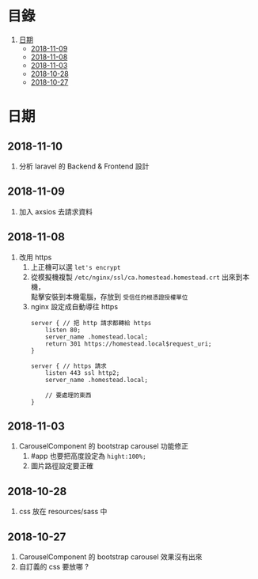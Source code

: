 目錄
===
1. [日期](#日期)
    * [2018-11-09](#2018-11-09)
    * [2018-11-08](#2018-11-08)
    * [2018-11-03](#2018-11-03)
    * [2018-10-28](#2018-10-28)
    * [2018-10-27](#2018-10-27)

日期
===
2018-11-10
---
1. 分析 laravel 的 Backend & Frontend 設計

2018-11-09
---
1. 加入 axsios 去請求資料


2018-11-08
---
1. 改用 https
    1. 上正機可以選 `let's encrypt`
    2. 從模擬機複製 `/etc/nginx/ssl/ca.homestead.homestead.crt` 出來到本機，  
        點擊安裝到本機電腦，存放到 `受信任的根憑證授權單位`
    3. nginx 設定成自動導往 https
        ```
        server { // 把 http 請求都轉給 https
            listen 80;
            server_name .homestead.local;
            return 301 https://homestead.local$request_uri;
        }

        server { // https 請求
            listen 443 ssl http2;
            server_name .homestead.local;

            // 要處理的東西
        }
        ```

2018-11-03
---
1. CarouselComponent 的 bootstrap carousel 功能修正
    1. #app 也要把高度設定為 `hight:100%;`
    2. 圖片路徑設定要正確

2018-10-28
---
1. css 放在 resources/sass 中

2018-10-27
---
1. CarouselComponent 的 bootstrap carousel 效果沒有出來
2. 自訂義的 css 要放哪 ?
